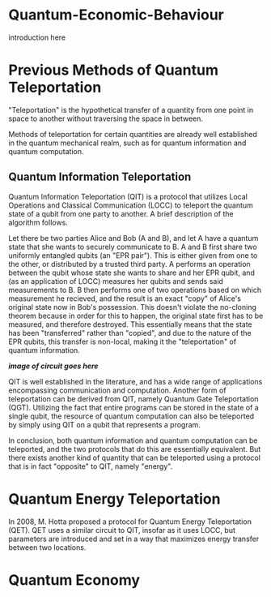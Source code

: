 # Quantum-Economic-Behaviour

introduction here

# Previous Methods of Quantum Teleportation

<!-- define teleportation -->
"Teleportation" is the hypothetical transfer of a quantity from one point in space to another without traversing the space in between. 
<!-- outline previous methods of teleportation -->
Methods of teleportation for certain quantities are already well established in the quantum mechanical realm, such as for quantum information and quantum computation. 

## Quantum Information Teleportation

<!-- overview -->
Quantum Information Teleportation (QIT) is a protocol that utilizes Local Operations and Classical Communication (LOCC) to teleport the quantum state of a qubit from one party to another. 
A brief description of the algorithm follows.
<!-- describe QIT algorithm -->
Let there be two parties Alice and Bob (A and B), and let A have a quantum state that she wants to securely communicate to B.
A and B first share two uniformly entangled qubits (an "EPR pair"). This is either given from one to the other, or distributed by a trusted third party. 
A performs an operation between the qubit whose state she wants to share and her EPR qubit, and (as an application of LOCC) measures her qubits and sends said measurements to B.
B then performs one of two operations based on which measurement he recieved, and the result is an exact "copy" of Alice's original state now in Bob's possession.
This doesn't violate the no-cloning theorem because in order for this to happen, the original state first has to be measured, and therefore destroyed.
This essentially means that the state has been "transferred" rather than "copied", and due to the nature of the EPR qubits, this transfer is non-local, making it the "teleportation" of quantum information.

<!-- image of circuit -->
***image of circuit goes here***

<!-- talk about applications -->
QIT is well established in the literature, and has a wide range of applications encompassing communication and computation.
Another form of teleportation can be derived from QIT, namely Quantum Gate Teleportation (QGT).
Utilizing the fact that entire programs can be stored in the state of a single qubit, the resource of quantum computation can also be teleported by simply using QIT on a qubit that represents a program.

In conclusion, both quantum information and quantum computation can be teleported, and the two protocols that do this are essentially equivalent.
But there exists another kind of quantity that can be teleported using a protocol that is in fact "opposite" to QIT, namely "energy". 

# Quantum Energy Teleportation

In 2008, M. Hotta proposed a protocol for Quantum Energy Teleportation (QET).
QET uses a similar circuit to QIT, insofar as it uses LOCC, but parameters are introduced and set in a way that maximizes energy transfer between two locations.





# Quantum Economy
